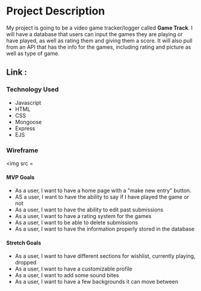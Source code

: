 # Project Description

My project is going to be a video game tracker/logger called **Game Track**. I will have a database that users can input the games they are playing or have played, as well as rating them and giving them a score. It will also pull from an API that has the info for the games, including rating and picture as well as type of game.

## Link : 


### **Technology Used**
- Javascript
- HTML
- CSS
- Mongoose
- Express
- EJS

### **Wireframe**
<img src = 

#### MVP Goals
* As a user, I want to have a home page with a "make new entry" button.
* AS a user, I want to have the ability to say if I have played the game or not
* As a user, I want to have the ability to edit past submissions
* As a user, I want to have a rating system for the games
* As a user, I want to be able to delete submissions
* As a user, I want to have the information properly stored in the database

#### Stretch Goals
* As a user, I want to have different sections for wishlist, currently playing, dropped
* As a user, I want to have a customizable profile
* As a user, I want to add some sound bites
* As a user, I want to have a few backgrounds it can move between